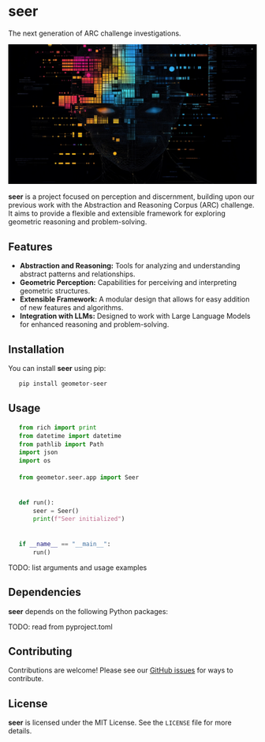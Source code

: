 # seer

The next generation of ARC challenge investigations.

![seer](./seer_resized.png)

**seer** is a project focused on perception and discernment, building upon our previous work with the Abstraction and Reasoning Corpus (ARC) challenge. It aims to provide a flexible and extensible framework for exploring geometric reasoning and problem-solving.

## Features

*   **Abstraction and Reasoning:** Tools for analyzing and understanding abstract patterns and relationships.
*   **Geometric Perception:** Capabilities for perceiving and interpreting geometric structures.
*   **Extensible Framework:** A modular design that allows for easy addition of new features and algorithms.
*   **Integration with LLMs:** Designed to work with Large Language Models for enhanced reasoning and problem-solving.

## Installation

You can install **seer** using pip:

```bash
   pip install geometor-seer
```

## Usage

```python
   from rich import print
   from datetime import datetime
   from pathlib import Path
   import json
   import os

   from geometor.seer.app import Seer


   def run():
       seer = Seer()
       print(f"Seer initialized")


   if __name__ == "__main__":
       run()
```

TODO: list arguments and usage examples

## Dependencies

**seer** depends on the following Python packages:

TODO: read from pyproject.toml

## Contributing

Contributions are welcome! Please see our [GitHub issues](https://github.com/geometor/seer/issues) for ways to contribute.

## License

**seer** is licensed under the MIT License. See the `LICENSE` file for more details.
